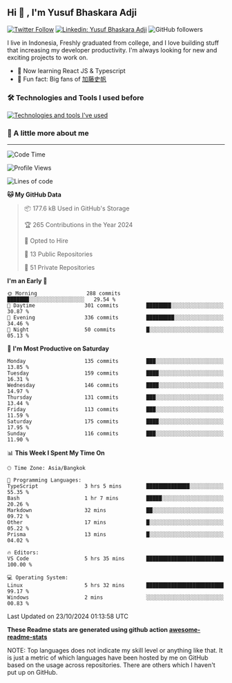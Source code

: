 ## Hi 👋 , I'm Yusuf Bhaskara Adji

[![Twitter Follow](https://img.shields.io/twitter/follow/frelein_asli?label=Follow)](https://twitter.com/intent/follow?screen_name=frelein_asli)
[![Linkedin: Yusuf Bhaskara Adji](https://img.shields.io/badge/-yusufadji-blue?style=flat-square&logo=Linkedin&logoColor=white&link=https://www.linkedin.com/in/yusuf-bhaskara-adji/)](https://www.linkedin.com/in/yusuf-bhaskara-adji/)
![GitHub followers](https://img.shields.io/github/followers/yusufadji?label=Follow&style=social)

I live in Indonesia, Freshly graduated from college, and I love building stuff that increasing my developer productivity. I'm always looking for new and exciting projects to work on.

- 🌱 Now learning React JS & Typescript
- 🐻 Fun fact: Big fans of [加藤史帆](https://www.instagram.com/katoshi.official/)

### 🛠️ Technologies and Tools I used before

[![Technologies and tools I've used](https://skillicons.dev/icons?i=html,css,js,ts,php,python,kotlin,tailwind,bootstrap,next,express,sequelize,mysql,prisma,firebase,vercel,vscode,androidstudio,bash,git,postman,figma,docker,linux&perline=12)](#)

### 🐣 A little more about me

---

<!--START_SECTION:waka-->
![Code Time](http://img.shields.io/badge/Code%20Time-1%2C110%20hrs%2036%20mins-blue)

![Profile Views](http://img.shields.io/badge/Profile%20Views-0-blue)

![Lines of code](https://img.shields.io/badge/From%20Hello%20World%20I%27ve%20Written-674.3%20thousand%20lines%20of%20code-blue)

**🐱 My GitHub Data** 

> 📦 177.6 kB Used in GitHub's Storage 
 > 
> 🏆 265 Contributions in the Year 2024
 > 
> 💼 Opted to Hire
 > 
> 📜 13 Public Repositories 
 > 
> 🔑 51 Private Repositories 
 > 
**I'm an Early 🐤** 

```text
🌞 Morning                288 commits         ███████░░░░░░░░░░░░░░░░░░   29.54 % 
🌆 Daytime                301 commits         ████████░░░░░░░░░░░░░░░░░   30.87 % 
🌃 Evening                336 commits         █████████░░░░░░░░░░░░░░░░   34.46 % 
🌙 Night                  50 commits          █░░░░░░░░░░░░░░░░░░░░░░░░   05.13 % 
```
📅 **I'm Most Productive on Saturday** 

```text
Monday                   135 commits         ███░░░░░░░░░░░░░░░░░░░░░░   13.85 % 
Tuesday                  159 commits         ████░░░░░░░░░░░░░░░░░░░░░   16.31 % 
Wednesday                146 commits         ████░░░░░░░░░░░░░░░░░░░░░   14.97 % 
Thursday                 131 commits         ███░░░░░░░░░░░░░░░░░░░░░░   13.44 % 
Friday                   113 commits         ███░░░░░░░░░░░░░░░░░░░░░░   11.59 % 
Saturday                 175 commits         ████░░░░░░░░░░░░░░░░░░░░░   17.95 % 
Sunday                   116 commits         ███░░░░░░░░░░░░░░░░░░░░░░   11.90 % 
```


📊 **This Week I Spent My Time On** 

```text
🕑︎ Time Zone: Asia/Bangkok

💬 Programming Languages: 
TypeScript               3 hrs 5 mins        ██████████████░░░░░░░░░░░   55.35 % 
Bash                     1 hr 7 mins         █████░░░░░░░░░░░░░░░░░░░░   20.26 % 
Markdown                 32 mins             ██░░░░░░░░░░░░░░░░░░░░░░░   09.72 % 
Other                    17 mins             █░░░░░░░░░░░░░░░░░░░░░░░░   05.22 % 
Prisma                   13 mins             █░░░░░░░░░░░░░░░░░░░░░░░░   04.02 % 

🔥 Editors: 
VS Code                  5 hrs 35 mins       █████████████████████████   100.00 % 

💻 Operating System: 
Linux                    5 hrs 32 mins       █████████████████████████   99.17 % 
Windows                  2 mins              ░░░░░░░░░░░░░░░░░░░░░░░░░   00.83 % 
```


 Last Updated on 23/10/2024 01:13:58 UTC
<!--END_SECTION:waka-->

**These Readme stats are generated using github action [awesome-readme-stats](https://github.com/anmol098/waka-readme-stats)**

NOTE: Top languages does not indicate my skill level or anything like that. It is just a metric of which languages have been hosted by me on GitHub based on the usage across repositories. There are others which I haven't put up on GitHub.
